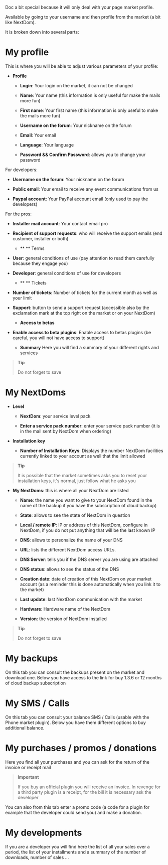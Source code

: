 Doc a bit special because it will only deal with your page
market profile.

Available by going to your username and then profile from the
market (a bit like NextDom).

It is broken down into several parts:

My profile
==========

This is where you will be able to adjust various parameters of your
profile:

-   **Profile**

    -   **Login**: Your login on the market, it can not be changed

    -   **Name**: Your name (this information is only useful for
        make the mails more fun)

    -   **First name**: Your first name (this information is only useful
        to make the mails more fun)

    -   **Username on the forum**: Your nickname on the forum

    -   **Email**: Your email

    -   **Language**: Your language

    -   **Password && Confirm Password**: allows you to
        change your password

For developers:

-   **Username on the forum**: Your nickname on the forum

-   **Public email**: Your email to receive any event
    communications from us

-   **Paypal account**: Your PayPal account email (only used
    to pay the developers)

For the pros:

-   **Installer mail account**: Your contact email pro

-   **Recipient of support requests**: who will receive the
    support emails (end customer, installer or both)

    -   ** ** Terms

-   **User**: general conditions of use (pay attention to
    read them carefully because they engage you)

-   **Developer**: general conditions of use for
    developers

    -   ** ** Tickets

-   **Number of tickets**: Number of tickets for the current month
    as well as your limit

-   **Support**: button to send a support request (accessible
    also by the exclamation mark at the top right on the market or
    on your NextDom)

    -   **Access to betas**

-   **Enable access to beta plugins**: Enable access to
    betas plugins (be careful, you will not have access to support)

    -   **Summary** Here you will find a summary of your different
        rights and services

> **Tip**
>
> Do not forget to save

My NextDoms
===========

-   **Level**

    -   **NextDom**: your service level pack

    -   **Enter a service pack number**: enter your
        service pack number (it is in the mail sent by
        NextDom when ordering)

-   **Installation key**

    -   **Number of Installation Keys**: Displays the number
        NextDom facilities currently linked to your account as well
        that the limit allowed

> **Tip**
>
> It is possible that the market sometimes asks you to reset
> your installation keys, it's normal, just follow what he
> asks you

-   **My NextDoms**: this is where all your NextDom are listed

    -   **Name**: the name you want to give to your NextDom
        found in the name of the backup if you have the subscription of
        cloud backup)

    -   **State**: allows to see the state of NextDom in question

    -   **Local / remote IP**: IP or address of this NextDom,
        configure in NextDom, if you do not put anything that will be the
        last known IP

    -   **DNS**: allows to personalize the name of your DNS

    -   **URL**: lists the different NextDom access URLs.

    -   **DNS Server**: tells you if the DNS server you are using
        are attached

    -   **DNS status**: allows to see the status of the DNS

    -   **Creation date**: date of creation of this NextDom on your
        market account (as a reminder this is done automatically when
        you link it to the market)

    -   **Last update**: last NextDom communication with
        the market

    -   **Hardware**: Hardware name of the NextDom

    -   **Version**: the version of NextDom installed

> **Tip**
>
> Do not forget to save

My backups
===========

On this tab you can consult the backups present on the
market and download one. Below you have access to the link for
buy 1.3.6 or 12 months of cloud backup subscription

My SMS / Calls
==============

On this tab you can consult your balance SMS / Calls
(usable with the Phone market plugin). Below you have them
different options to buy additional balance.

My purchases / promos / donations
======================

Here you find all your purchases and you can ask for the return of the
invoice or receipt mail

> **Important**
>
> If you buy an official plugin you will receive an invoice. In
> revenge for a third party plugin is a receipt, for the bill it is necessary
> ask the developer

You can also from this tab enter a promo code (a code
for a plugin for example that the developer could send you) and
make a donation.

My developments
=================

If you are a developer you will find here the list of all your
sales over a period, the list of your installments and a summary of the
number of downloads, number of sales ...
